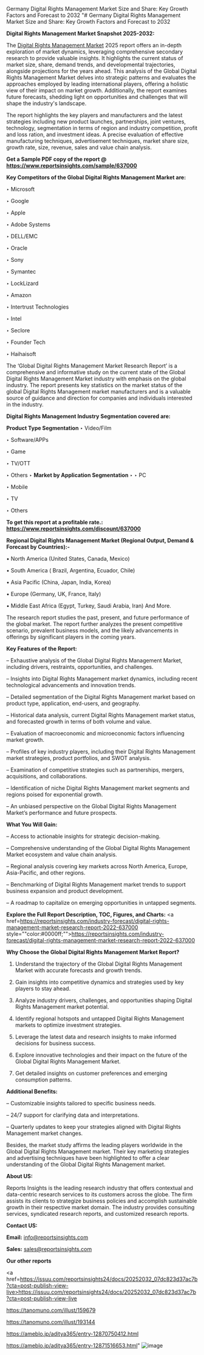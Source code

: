 Germany Digital Rights Management Market Size and Share: Key Growth Factors and Forecast to 2032
"# Germany Digital Rights Management Market Size and Share: Key Growth Factors and Forecast to 2032

<strong>Digital Rights Management Market Snapshot 2025-2032:</strong>

The <a href=https://www.reportsinsights.com/sample/637000>Digital Rights Management Market</a> 2025 report offers an in-depth exploration of market dynamics, leveraging comprehensive secondary research to provide valuable insights. It highlights the current status of market size, share, demand trends, and developmental trajectories, alongside projections for the years ahead. This analysis of the Global Digital Rights Management Market delves into strategic patterns and evaluates the approaches employed by leading international players, offering a holistic view of their impact on market growth. Additionally, the report examines future forecasts, shedding light on opportunities and challenges that will shape the industry's landscape.

The report highlights the key players and manufacturers and the latest strategies including new product launches, partnerships, joint ventures, technology, segmentation in terms of region and industry competition, profit and loss ration, and investment ideas. A precise evaluation of effective manufacturing techniques, advertisement techniques, market share size, growth rate, size, revenue, sales and value chain analysis.

<strong>Get a Sample PDF copy of the report @ <a href=https://www.reportsinsights.com/sample/637000 style=color:#0000ff;>https://www.reportsinsights.com/sample/637000</a></strong>

<strong>Key Competitors of the Global Digital Rights Management Market are:</strong>

‣ Microsoft

‣ Google

‣ Apple

‣ Adobe Systems

‣ DELL/EMC

‣ Oracle

‣ Sony

‣ Symantec

‣ LockLizard

‣ Amazon

‣ Intertrust Technologies

‣ Intel

‣ Seclore

‣ Founder Tech

‣ Haihaisoft

The ‘Global Digital Rights Management Market Research Report’ is a comprehensive and informative study on the current state of the Global Digital Rights Management Market industry with emphasis on the global industry. The report presents key statistics on the market status of the global Digital Rights Management market manufacturers and is a valuable source of guidance and direction for companies and individuals interested in the industry.

<strong>Digital Rights Management Industry Segmentation covered are:</strong>

<strong>Product Type Segmentation</strong>
‣
Video/Film

‣ Software/APPs

‣ Game

‣ TV/OTT

‣ Others
‣ 
<strong>Market by Application Segmentation</strong>
‣
‣  PC

‣ Mobile

‣ TV

‣ Others

<strong>To get this report at a profitable rate.: <a href=https://www.reportsinsights.com/discount/637000 style=color:#0000ff;>https://www.reportsinsights.com/discount/637000</a></strong>

<strong>Regional Digital Rights Management Market (Regional Output, Demand &amp; Forecast by Countries):-</strong>

• North America (United States, Canada, Mexico)

• South America ( Brazil, Argentina, Ecuador, Chile)

• Asia Pacific (China, Japan, India, Korea)

• Europe (Germany, UK, France, Italy)

• Middle East Africa (Egypt, Turkey, Saudi Arabia, Iran) And More.

The research report studies the past, present, and future performance of the global market. The report further analyzes the present competitive scenario, prevalent business models, and the likely advancements in offerings by significant players in the coming years.

<strong>Key Features of the Report:</strong>

– Exhaustive analysis of the Global Digital Rights Management Market, including drivers, restraints, opportunities, and challenges.

– Insights into Digital Rights Management market dynamics, including recent technological advancements and innovation trends.

– Detailed segmentation of the Digital Rights Management market based on product type, application, end-users, and geography.

– Historical data analysis, current Digital Rights Management market status, and forecasted growth in terms of both volume and value.

– Evaluation of macroeconomic and microeconomic factors influencing market growth.

– Profiles of key industry players, including their Digital Rights Management market strategies, product portfolios, and SWOT analysis.

– Examination of competitive strategies such as partnerships, mergers, acquisitions, and collaborations.

– Identification of niche Digital Rights Management market segments and regions poised for exponential growth.

– An unbiased perspective on the Global Digital Rights Management Market’s performance and future prospects.

<strong>What You Will Gain:</strong>

– Access to actionable insights for strategic decision-making.

– Comprehensive understanding of the Global Digital Rights Management Market ecosystem and value chain analysis.

– Regional analysis covering key markets across North America, Europe, Asia-Pacific, and other regions.

– Benchmarking of Digital Rights Management market trends to support business expansion and product development.

– A roadmap to capitalize on emerging opportunities in untapped segments.

<strong>Explore the Full Report Description, TOC, Figures, and Charts:</strong>
<a href=https://reportsinsights.com/industry-forecast/digital-rights-management-market-research-report-2022-637000 style=""color:#0000ff;"">https://reportsinsights.com/industry-forecast/digital-rights-management-market-research-report-2022-637000</a>

<strong>Why Choose the Global Digital Rights Management Market Report?</strong>

1. Understand the trajectory of the Global Digital Rights Management Market with accurate forecasts and growth trends.

2. Gain insights into competitive dynamics and strategies used by key players to stay ahead.

3. Analyze industry drivers, challenges, and opportunities shaping Digital Rights Management market potential.

4. Identify regional hotspots and untapped Digital Rights Management markets to optimize investment strategies.

5. Leverage the latest data and research insights to make informed decisions for business success.

6. Explore innovative technologies and their impact on the future of the Global Digital Rights Management Market.

7. Get detailed insights on customer preferences and emerging consumption patterns.

<strong>Additional Benefits:</strong>

– Customizable insights tailored to specific business needs.

– 24/7 support for clarifying data and interpretations.

– Quarterly updates to keep your strategies aligned with Digital Rights Management market changes.

Besides, the market study affirms the leading players worldwide in the Global Digital Rights Management market. Their key marketing strategies and advertising techniques have been highlighted to offer a clear understanding of the Global Digital Rights Management market.

<strong><strong>About US</strong>:</strong>

Reports Insights is the leading research industry that offers contextual and data-centric research services to its customers across the globe. The firm assists its clients to strategize business policies and accomplish sustainable growth in their respective market domain. The industry provides consulting services, syndicated research reports, and customized research reports.

<strong>Contact US:</strong>

<p class=><b>Email:</b> <a href=mailto:info@reportsinsights.com>info@reportsinsights.com</a></p>
<p class=><b>Sales:</b> <a href=mailto:sales@reportsinsights.com>sales@reportsinsights.com</a></p>

<strong>Our other reports</strong>

<a href=https://issuu.com/reportsinsights24/docs/20252032_07dc823d37ac7b?cta=post-publish-view-live>https://issuu.com/reportsinsights24/docs/20252032_07dc823d37ac7b?cta=post-publish-view-live</a>

<a href=https://tanomuno.com/illust/159679>https://tanomuno.com/illust/159679</a>

<a href=https://tanomuno.com/illust/193144>https://tanomuno.com/illust/193144</a>

<a href=https://ameblo.jp/aditya365/entry-12870750412.html>https://ameblo.jp/aditya365/entry-12870750412.html</a>

<a href=https://ameblo.jp/aditya365/entry-12871516653.html>https://ameblo.jp/aditya365/entry-12871516653.html</a>"
![image](https://github.com/user-attachments/assets/73b6be83-77cf-4caf-82ef-15599e18b46a)
